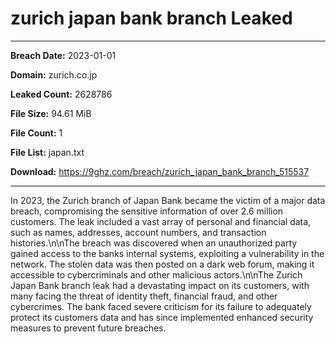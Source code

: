 # zurich japan bank branch Leaked

------------
**Breach Date:** 2023-01-01

**Domain:** zurich.co.jp

**Leaked Count:** 2628786

**File Size:** 94.61 MiB

**File Count:** 1

**File List:** japan.txt

**Download:** https://9ghz.com/breach/zurich_japan_bank_branch_515537

------------
In 2023, the Zurich branch of Japan Bank became the victim of a major data breach, compromising the sensitive information of over 2.6 million customers. The leak included a vast array of personal and financial data, such as names, addresses, account numbers, and transaction histories.\n\nThe breach was discovered when an unauthorized party gained access to the banks internal systems, exploiting a vulnerability in the network. The stolen data was then posted on a dark web forum, making it accessible to cybercriminals and other malicious actors.\n\nThe Zurich Japan Bank branch leak had a devastating impact on its customers, with many facing the threat of identity theft, financial fraud, and other cybercrimes. The bank faced severe criticism for its failure to adequately protect its customers data and has since implemented enhanced security measures to prevent future breaches.
